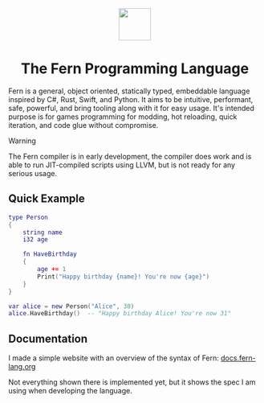 <div align="center">
  <img src="https://docs.fern-lang.org/fern-icon.svg" width="64" />
  <h1>The Fern Programming Language</h1>
</div>

Fern is a general, object oriented, statically typed, embeddable language inspired by C#, Rust, Swift, and Python.
It aims to be intuitive, performant, safe, powerful, and bring tooling along with it for easy usage. It's intended purpose is for games programming for modding, hot reloading, quick iteration, and code glue without compromise.

> [!WARNING]
> The Fern compiler is in early development, the compiler does work and is able to run JIT-compiled scripts using LLVM, but is not ready for any serious usage.


## Quick Example

```lua
type Person
{
    string name
    i32 age

    fn HaveBirthday
    {
        age += 1
        Print("Happy birthday {name}! You're now {age}")
    }
}

var alice = new Person("Alice", 30)
alice.HaveBirthday()  -- "Happy birthday Alice! You're now 31"
```

## Documentation

I made a simple website with an overview of the syntax of Fern:
[docs.fern-lang.org](https://docs.fern-lang.org/)

Not everything shown there is implemented yet, but it shows the spec I am using when developing the language.
